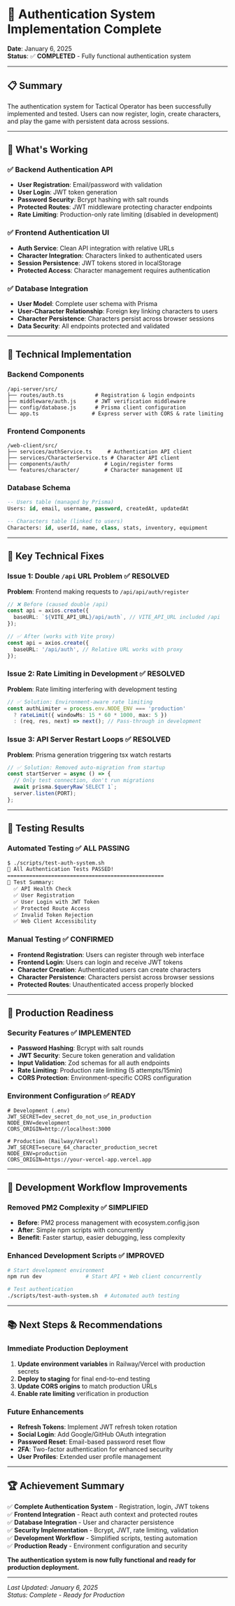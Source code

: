 # 🔐 Authentication System Implementation Complete

**Date**: January 6, 2025  
**Status**: ✅ **COMPLETED** - Fully functional authentication system

---

## 📋 **Summary**

The authentication system for Tactical Operator has been successfully implemented and tested. Users can now register, login, create characters, and play the game with persistent data across sessions.

---

## 🎯 **What's Working**

### ✅ **Backend Authentication API**
- **User Registration**: Email/password with validation
- **User Login**: JWT token generation 
- **Password Security**: Bcrypt hashing with salt rounds
- **Protected Routes**: JWT middleware protecting character endpoints
- **Rate Limiting**: Production-only rate limiting (disabled in development)

### ✅ **Frontend Authentication UI**
- **Auth Service**: Clean API integration with relative URLs
- **Character Integration**: Characters linked to authenticated users
- **Session Persistence**: JWT tokens stored in localStorage
- **Protected Access**: Character management requires authentication

### ✅ **Database Integration**
- **User Model**: Complete user schema with Prisma
- **User-Character Relationship**: Foreign key linking characters to users
- **Character Persistence**: Characters persist across browser sessions
- **Data Security**: All endpoints protected and validated

---

## 🔧 **Technical Implementation**

### Backend Components
```
/api-server/src/
├── routes/auth.ts          # Registration & login endpoints
├── middleware/auth.js      # JWT verification middleware
├── config/database.js      # Prisma client configuration
└── app.ts                 # Express server with CORS & rate limiting
```

### Frontend Components  
```
/web-client/src/
├── services/authService.ts     # Authentication API client
├── services/CharacterService.ts # Character API client  
├── components/auth/           # Login/register forms
└── features/character/        # Character management UI
```

### Database Schema
```sql
-- Users table (managed by Prisma)
Users: id, email, username, password, createdAt, updatedAt

-- Characters table (linked to users)
Characters: id, userId, name, class, stats, inventory, equipment
```

---

## 🔧 **Key Technical Fixes**

### Issue 1: Double `/api` URL Problem ✅ RESOLVED
**Problem**: Frontend making requests to `/api/api/auth/register`
```typescript
// ❌ Before (caused double /api)
const api = axios.create({
  baseURL: `${VITE_API_URL}/api/auth`, // VITE_API_URL included /api
});

// ✅ After (works with Vite proxy)
const api = axios.create({
  baseURL: '/api/auth', // Relative URL works with proxy
});
```

### Issue 2: Rate Limiting in Development ✅ RESOLVED
**Problem**: Rate limiting interfering with development testing
```typescript
// ✅ Solution: Environment-aware rate limiting
const authLimiter = process.env.NODE_ENV === 'production' 
  ? rateLimit({ windowMs: 15 * 60 * 1000, max: 5 })
  : (req, res, next) => next(); // Pass-through in development
```

### Issue 3: API Server Restart Loops ✅ RESOLVED
**Problem**: Prisma generation triggering tsx watch restarts
```typescript
// ✅ Solution: Removed auto-migration from startup
const startServer = async () => {
  // Only test connection, don't run migrations
  await prisma.$queryRaw`SELECT 1`;
  server.listen(PORT);
};
```

---

## 🧪 **Testing Results**

### Automated Testing ✅ ALL PASSING
```bash
$ ./scripts/test-auth-system.sh
🎉 All Authentication Tests PASSED!
==================================================
📝 Test Summary:
  ✅ API Health Check
  ✅ User Registration  
  ✅ User Login with JWT Token
  ✅ Protected Route Access
  ✅ Invalid Token Rejection
  ✅ Web Client Accessibility
```

### Manual Testing ✅ CONFIRMED
- **Frontend Registration**: Users can register through web interface
- **Frontend Login**: Users can login and receive JWT tokens
- **Character Creation**: Authenticated users can create characters
- **Character Persistence**: Characters persist across browser sessions
- **Protected Routes**: Unauthenticated access properly blocked

---

## 🚀 **Production Readiness**

### Security Features ✅ IMPLEMENTED
- **Password Hashing**: Bcrypt with salt rounds
- **JWT Security**: Secure token generation and validation
- **Input Validation**: Zod schemas for all auth endpoints
- **Rate Limiting**: Production rate limiting (5 attempts/15min)
- **CORS Protection**: Environment-specific CORS configuration

### Environment Configuration ✅ READY
```env
# Development (.env)
JWT_SECRET=dev_secret_do_not_use_in_production
NODE_ENV=development
CORS_ORIGIN=http://localhost:3000

# Production (Railway/Vercel)
JWT_SECRET=secure_64_character_production_secret
NODE_ENV=production
CORS_ORIGIN=https://your-vercel-app.vercel.app
```

---

## 🔄 **Development Workflow Improvements**

### Removed PM2 Complexity ✅ SIMPLIFIED
- **Before**: PM2 process management with ecosystem.config.json
- **After**: Simple npm scripts with concurrently
- **Benefit**: Faster startup, easier debugging, less complexity

### Enhanced Development Scripts ✅ IMPROVED
```bash
# Start development environment
npm run dev              # Start API + Web client concurrently

# Test authentication
./scripts/test-auth-system.sh  # Automated auth testing
```

---

## 📚 **Next Steps & Recommendations**

### Immediate Production Deployment
1. **Update environment variables** in Railway/Vercel with production secrets
2. **Deploy to staging** for final end-to-end testing
3. **Update CORS origins** to match production URLs
4. **Enable rate limiting** verification in production

### Future Enhancements
- **Refresh Tokens**: Implement JWT refresh token rotation
- **Social Login**: Add Google/GitHub OAuth integration  
- **Password Reset**: Email-based password reset flow
- **2FA**: Two-factor authentication for enhanced security
- **User Profiles**: Extended user profile management

---

## 🏆 **Achievement Summary**

✅ **Complete Authentication System** - Registration, login, JWT tokens  
✅ **Frontend Integration** - React auth context and protected routes  
✅ **Database Integration** - User and character persistence  
✅ **Security Implementation** - Bcrypt, JWT, rate limiting, validation  
✅ **Development Workflow** - Simplified scripts, testing automation  
✅ **Production Ready** - Environment configuration and security  

**The authentication system is now fully functional and ready for production deployment.**

---

*Last Updated: January 6, 2025*  
*Status: Complete - Ready for Production*
